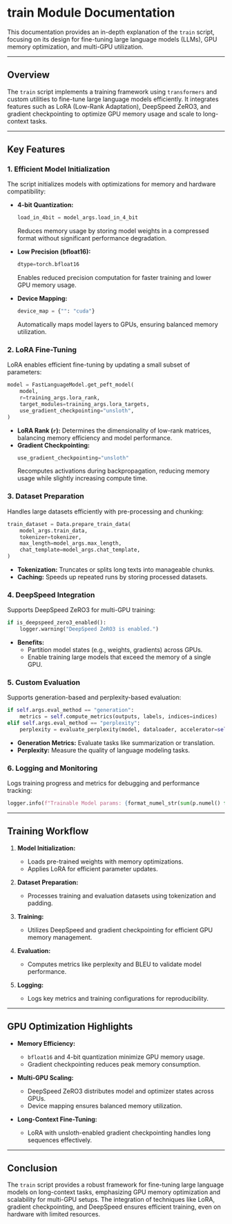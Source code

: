 # train Module Documentation

This documentation provides an in-depth explanation of the `train` script, focusing on its design for fine-tuning large language models (LLMs), GPU memory optimization, and multi-GPU utilization.

---

## Overview

The `train` script implements a training framework using `transformers` and custom utilities to fine-tune large language models efficiently. It integrates features such as LoRA (Low-Rank Adaptation), DeepSpeed ZeRO3, and gradient checkpointing to optimize GPU memory usage and scale to long-context tasks.

---

## Key Features

### 1. **Efficient Model Initialization**
The script initializes models with optimizations for memory and hardware compatibility:

- **4-bit Quantization:**
  ```python
  load_in_4bit = model_args.load_in_4_bit
  ```
  Reduces memory usage by storing model weights in a compressed format without significant performance degradation.

- **Low Precision (bfloat16):**
  ```python
  dtype=torch.bfloat16
  ```
  Enables reduced precision computation for faster training and lower GPU memory usage.

- **Device Mapping:**
  ```python
  device_map = {"": "cuda"}
  ```
  Automatically maps model layers to GPUs, ensuring balanced memory utilization.

### 2. **LoRA Fine-Tuning**
LoRA enables efficient fine-tuning by updating a small subset of parameters:

```python
model = FastLanguageModel.get_peft_model(
    model,
    r=training_args.lora_rank,
    target_modules=training_args.lora_targets,
    use_gradient_checkpointing="unsloth",
)
```

- **LoRA Rank (`r`):** Determines the dimensionality of low-rank matrices, balancing memory efficiency and model performance.
- **Gradient Checkpointing:**
  ```python
  use_gradient_checkpointing="unsloth"
  ```
  Recomputes activations during backpropagation, reducing memory usage while slightly increasing compute time.

### 3. **Dataset Preparation**
Handles large datasets efficiently with pre-processing and chunking:

```python
train_dataset = Data.prepare_train_data(
    model_args.train_data,
    tokenizer=tokenizer,
    max_length=model_args.max_length,
    chat_template=model_args.chat_template,
)
```

- **Tokenization:** Truncates or splits long texts into manageable chunks.
- **Caching:** Speeds up repeated runs by storing processed datasets.

### 4. **DeepSpeed Integration**
Supports DeepSpeed ZeRO3 for multi-GPU training:

```python
if is_deepspeed_zero3_enabled():
    logger.warning("DeepSpeed ZeRO3 is enabled.")
```

- **Benefits:**
  - Partition model states (e.g., weights, gradients) across GPUs.
  - Enable training large models that exceed the memory of a single GPU.

### 5. **Custom Evaluation**
Supports generation-based and perplexity-based evaluation:

```python
if self.args.eval_method == "generation":
    metrics = self.compute_metrics(outputs, labels, indices=indices)
elif self.args.eval_method == "perplexity":
    perplexity = evaluate_perplexity(model, dataloader, accelerator=self.accelerator)
```

- **Generation Metrics:** Evaluate tasks like summarization or translation.
- **Perplexity:** Measure the quality of language modeling tasks.

### 6. **Logging and Monitoring**
Logs training progress and metrics for debugging and performance tracking:

```python
logger.info(f"Trainable Model params: {format_numel_str(sum(p.numel() for p in model.parameters() if p.requires_grad))}")
```

---

## Training Workflow

1. **Model Initialization:**
   - Loads pre-trained weights with memory optimizations.
   - Applies LoRA for efficient parameter updates.

2. **Dataset Preparation:**
   - Processes training and evaluation datasets using tokenization and padding.

3. **Training:**
   - Utilizes DeepSpeed and gradient checkpointing for efficient GPU memory management.

4. **Evaluation:**
   - Computes metrics like perplexity and BLEU to validate model performance.

5. **Logging:**
   - Logs key metrics and training configurations for reproducibility.

---

## GPU Optimization Highlights

- **Memory Efficiency:**
  - `bfloat16` and 4-bit quantization minimize GPU memory usage.
  - Gradient checkpointing reduces peak memory consumption.

- **Multi-GPU Scaling:**
  - DeepSpeed ZeRO3 distributes model and optimizer states across GPUs.
  - Device mapping ensures balanced memory utilization.

- **Long-Context Fine-Tuning:**
  - LoRA with unsloth-enabled gradient checkpointing handles long sequences effectively.

---


## Conclusion
The `train` script provides a robust framework for fine-tuning large language models on long-context tasks, emphasizing GPU memory optimization and scalability for multi-GPU setups. The integration of techniques like LoRA, gradient checkpointing, and DeepSpeed ensures efficient training, even on hardware with limited resources.

